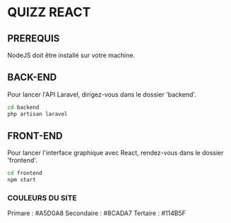 # QUIZZ REACT

## PREREQUIS
NodeJS doit être installé sur votre machine.

## BACK-END
Pour lancer l'API Laravel, dirigez-vous dans le dossier 'backend'.
```bash
cd backend
php artisan laravel
```
## FRONT-END
Pour lancer l'interface graphique avec React, rendez-vous dans le dossier 'frontend'.
```bash
cd frontend
npm start
```

### COULEURS DU SITE
Primare : #A5D0A8
Secondaire : #8CADA7
Tertaire : #114B5F
